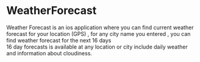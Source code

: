 # WeatherForecast
Weather Forecast is an ios application where you can find current weather forecast for your location (GPS) 
  , for any city name you entered , you can find weather forecast for the next 16 days  
16 day forecasts is available at any location or city include daily weather and information about cloudiness.
